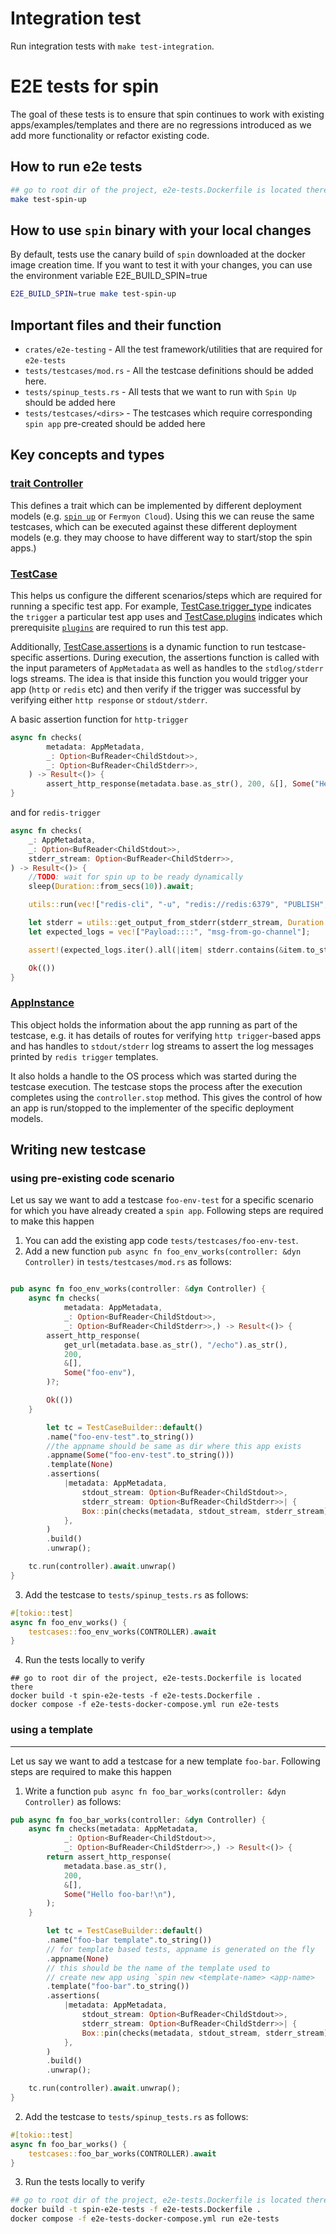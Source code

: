 # Integration test

Run integration tests with `make test-integration`.

# E2E tests for spin

The goal of these tests is to ensure that spin continues to work with existing apps/examples/templates and there are no regressions introduced as we add more functionality or refactor existing code.

## How to run e2e tests

```sh
## go to root dir of the project, e2e-tests.Dockerfile is located there
make test-spin-up
```

## How to use `spin` binary with your local changes

By default, tests use the canary build of `spin` downloaded at the docker image creation time. If you want to test it with your changes, you can use the environment variable E2E_BUILD_SPIN=true

```sh
E2E_BUILD_SPIN=true make test-spin-up
```

## Important files and their function

* `crates/e2e-testing`     - All the test framework/utilities that are required for `e2e-tests`
* `tests/testcases/mod.rs` - All the testcase definitions should be added here.
* `tests/spinup_tests.rs`  - All tests that we want to run with `Spin Up` should be added here
* `tests/testcases/<dirs>` - The testcases which require corresponding `spin app` pre-created should be added here

## Key concepts and types

### [trait Controller](../crates/e2e-testing/src/controller.rs#L12)

This defines a trait which can be implemented by different deployment models (e.g. [`spin up`](../crates/e2e-testing/src/spin_controller.rs#L15) or `Fermyon Cloud`). Using this we can reuse the same testcases, which can be executed against these different deployment models (e.g. they may choose to have different way to start/stop the spin apps.)

### [TestCase](../crates/e2e-testing/src/testcase.rs#L22)

This helps us configure the different scenarios/steps which are required for running a specific test app. For example, [TestCase.trigger_type](../crates/e2e-testing/src/testcase.rs#L42) indicates the `trigger` a particular test app uses and [TestCase.plugins](../crates/e2e-testing/src/testcase.rs#L53) indicates which prerequisite [`plugins`](https://developer.fermyon.com/spin/plugin-authoring) are required to run this test app.

Additionally, [TestCase.assertions](../crates/e2e-testing/src/testcase.rs#L68) is a dynamic function to run testcase-specific assertions. During execution, the assertions function is called with the input parameters of `AppMetadata` as well as handles to the `stdlog/stderr` logs streams. The idea is that inside this function you would trigger your app (`http` or `redis` etc) and then verify if the trigger was successful by verifying either `http response` or `stdout/stderr`.

A basic assertion function for `http-trigger`

```rust
async fn checks(
        metadata: AppMetadata,
        _: Option<BufReader<ChildStdout>>,
        _: Option<BufReader<ChildStderr>>,
    ) -> Result<()> {
        assert_http_response(metadata.base.as_str(), 200, &[], Some("Hello Fermyon!\n")).await
}   
```

and for `redis-trigger`

```rust
async fn checks(
    _: AppMetadata,
    _: Option<BufReader<ChildStdout>>,
    stderr_stream: Option<BufReader<ChildStderr>>,
) -> Result<()> {
    //TODO: wait for spin up to be ready dynamically
    sleep(Duration::from_secs(10)).await;

    utils::run(vec!["redis-cli", "-u", "redis://redis:6379", "PUBLISH", "redis-go-works-channel", "msg-from-go-channel",], None, None)?;

    let stderr = utils::get_output_from_stderr(stderr_stream, Duration::from_secs(5)).await?;
    let expected_logs = vec!["Payload::::", "msg-from-go-channel"];

    assert!(expected_logs.iter().all(|item| stderr.contains(&item.to_string())));

    Ok(())
}

```

### [AppInstance](../crates/e2e-testing/src/controller.rs#L34)

This object holds the information about the app running as part of the testcase, e.g. it has details of routes for verifying `http trigger`-based apps and has handles to `stdout/stderr` log streams to assert the log messages printed by `redis trigger` templates.

It also holds a handle to the OS process which was started during the testcase execution. The testcase stops the process after the execution completes using the `controller.stop` method. This gives the control of how an app is run/stopped to the implementer of the specific deployment models.

## Writing new testcase

### using pre-existing code scenario

Let us say we want to add a testcase `foo-env-test` for a specific scenario for which you have already created a `spin app`. Following steps are required to make this happen

1. You can add the existing app code `tests/testcases/foo-env-test`.
2. Add a new function `pub async fn foo_env_works(controller: &dyn Controller)` in `tests/testcases/mod.rs` as follows:

```rust

pub async fn foo_env_works(controller: &dyn Controller) {
    async fn checks(
            metadata: AppMetadata,
            _: Option<BufReader<ChildStdout>>,
            _: Option<BufReader<ChildStderr>>,) -> Result<()> {
        assert_http_response(
            get_url(metadata.base.as_str(), "/echo").as_str(),
            200,
            &[],
            Some("foo-env"),
        )?;

        Ok(())
    }

        let tc = TestCaseBuilder::default()
        .name("foo-env-test".to_string())
        //the appname should be same as dir where this app exists
        .appname(Some("foo-env-test".to_string()))
        .template(None)
        .assertions(
            |metadata: AppMetadata,
                stdout_stream: Option<BufReader<ChildStdout>>,
                stderr_stream: Option<BufReader<ChildStderr>>| {
                Box::pin(checks(metadata, stdout_stream, stderr_stream))
            },
        )
        .build()
        .unwrap();

    tc.run(controller).await.unwrap()
}

```

3. Add the testcase to `tests/spinup_tests.rs` as follows:


```rust
#[tokio::test]
async fn foo_env_works() {
    testcases::foo_env_works(CONTROLLER).await
}
```

4. Run the tests locally to verify

```
## go to root dir of the project, e2e-tests.Dockerfile is located there
docker build -t spin-e2e-tests -f e2e-tests.Dockerfile .
docker compose -f e2e-tests-docker-compose.yml run e2e-tests
```

### using a template
---------------------

Let us say we want to add a testcase for a new template `foo-bar`. Following steps are required to make this happen

1. Write a function `pub async fn foo_bar_works(controller: &dyn Controller)` as follows:

```rust
pub async fn foo_bar_works(controller: &dyn Controller) {
    async fn checks(metadata: AppMetadata,
            _: Option<BufReader<ChildStdout>>,
            _: Option<BufReader<ChildStderr>>,) -> Result<()> {
        return assert_http_response(
            metadata.base.as_str(),
            200,
            &[],
            Some("Hello foo-bar!\n"),
        );
    }

        let tc = TestCaseBuilder::default()
        .name("foo-bar template".to_string())
        // for template based tests, appname is generated on the fly
        .appname(None)
        // this should be the name of the template used to 
        // create new app using `spin new <template-name> <app-name>
        .template("foo-bar".to_string())
        .assertions(
            |metadata: AppMetadata,
                stdout_stream: Option<BufReader<ChildStdout>>,
                stderr_stream: Option<BufReader<ChildStderr>>| {
                Box::pin(checks(metadata, stdout_stream, stderr_stream))
            },
        )
        .build()
        .unwrap();

    tc.run(controller).await.unwrap();
}

```


2. Add the testcase to `tests/spinup_tests.rs` as follows:

```rust
#[tokio::test]
async fn foo_bar_works() {
    testcases::foo_bar_works(CONTROLLER).await
}
```

3. Run the tests locally to verify

```sh
## go to root dir of the project, e2e-tests.Dockerfile is located there
docker build -t spin-e2e-tests -f e2e-tests.Dockerfile .
docker compose -f e2e-tests-docker-compose.yml run e2e-tests
```

